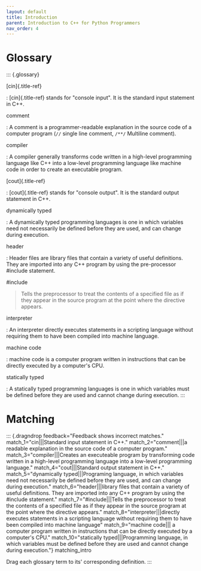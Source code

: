```yaml
---
layout: default
title: Introduction
parent: Introduction to C++ for Python Programmers
nav_order: 4
---
```


# Glossary

::: {.glossary}

[cin]{.title-ref}

:   [cin]{.title-ref} stands for \"console input\". It is the standard
    input statement in C++.

comment

:   A comment is a programmer-readable explanation in the source code of
    a computer program (`//` single line comment, `/**/` Multiline
    comment).

compiler

:   A compiler generally transforms code written in a high-level
    programming language like C++ into a low-level programming language
    like machine code in order to create an executable program.

[cout]{.title-ref}

:   [cout]{.title-ref} stands for \"console output\". It is the standard
    output statement in C++.

dynamically typed

:   A dynamically typed programming languages is one in which variables
    need not necessarily be defined before they are used, and can change
    during execution.

header

:   Header files are library files that contain a variety of useful
    definitions. They are imported into any C++ program by using the
    pre-processor \#include statement.

\#include

> Tells the preprocessor to treat the contents of a specified file as if
> they appear in the source program at the point where the directive
> appears.

interpreter

:   An interpreter directly executes statements in a scripting language
    without requiring them to have been compiled into machine language.

machine code

:   machine code is a computer program written in instructions that can
    be directly executed by a computer\'s CPU.

statically typed

:   A statically typed programming languages is one in which variables
    must be defined before they are used and cannot change during
    execution.
:::

# Matching

::: {.dragndrop feedback="Feedback shows incorrect matches." match_1="cin|||Standard input statement in C++." match_2="comment|||a readable explanation  in the source code of a computer program." match_3="compiler|||Creates an executeable program by transforming code written in a high-level programming language into a low-level programming language." match_4="cout|||Standard output statement in C++." match_5="dynamically typed|||Programing language, in which variables need not necessarily be defined before they are used, and can change during execution." match_6="header|||library files that contain a variety of useful definitions. They are imported into any C++ program by using the #include statement." match_7="#include|||Tells the preprocessor to treat the contents of a specified file as if they appear in the source program at the point where the directive appears." match_8="interpreter|||directly executes statements in a scripting language without requiring them to have been compiled into machine language" match_9="machine code||| a computer program written in instructions that can be directly executed by a computer's CPU." match_10="statically typed|||Programming language,  in which variables must be defined before they are used and cannot change during execution."}
matching_intro

Drag each glossary term to its\' corresponding definition.
:::
